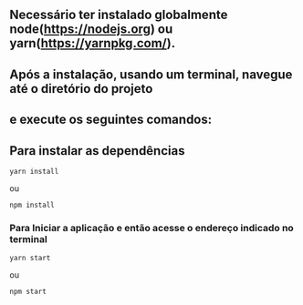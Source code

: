 ## Necessário ter instalado globalmente node(https://nodejs.org) ou yarn(https://yarnpkg.com/).

## Após a instalação, usando um terminal, navegue até o diretório do projeto

## e execute os seguintes comandos:

## Para instalar as dependências

```
yarn install
```

ou

```
npm install
```

### Para Iniciar a aplicação e então acesse o endereço indicado no terminal

```
yarn start
```

ou

```
npm start
```
